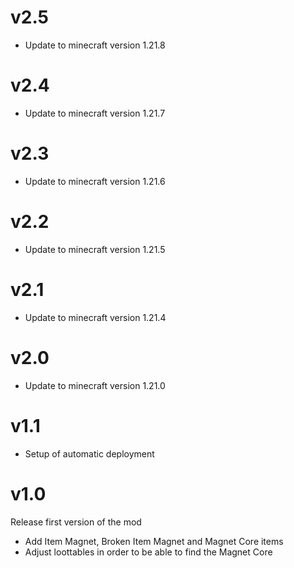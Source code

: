 # v2.5
* Update to minecraft version 1.21.8

# v2.4
* Update to minecraft version 1.21.7

# v2.3
* Update to minecraft version 1.21.6

# v2.2
* Update to minecraft version 1.21.5

# v2.1
* Update to minecraft version 1.21.4

# v2.0
* Update to minecraft version 1.21.0

# v1.1
* Setup of automatic deployment

# v1.0
Release first version of the mod

* Add Item Magnet, Broken Item Magnet and Magnet Core items
* Adjust loottables in order to be able to find the Magnet Core
